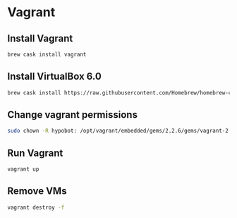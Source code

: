 # Vagrant

## Install Vagrant

```bash
brew cask install vagrant
```

## Install VirtualBox 6.0

```bash
brew cask install https://raw.githubusercontent.com/Homebrew/homebrew-cask/7e703e0466a463fe26ab4e253e28baa9c20d5f36/Casks/virtualbox.rb
```

## Change vagrant permissions

```bash
sudo chown -R hypobot: /opt/vagrant/embedded/gems/2.2.6/gems/vagrant-2.2.6
```

## Run Vagrant

```bash
vagrant up
```

## Remove VMs

```bash
vagrant destroy -f
```
